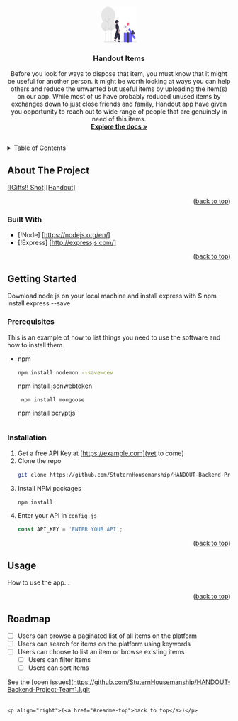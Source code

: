 <!-- Know more about the app: See: [https://github.com/StuternHousemanship/HANDOUT-Backend-Project-Team1.1.git)] -->
<a name="Handout"></a>
<!--
*** Handout app is an app based on giving out useful Items that are not needed.
*** The backend app is created to enhance scalability and efficiency towards easy access to 
*** regular gift items uploaded by various users accross the globe.
-->



<!-- PACKAGES USED -->
<!--
*** NODE JS.
*** EXPRESS JS.
*** MONGO DB && MONGOOSE
*** CONCURRENTLY.
*** NODEMON
-->




<!-- PROJECT LOGO -->
<br />
<div align="center">
  <a href="[https://github.com/StuternHousemanship/HANDOUT-Backend-Project-Team1.1.git)">
    <img src="userView/gift.svg" alt="Logo" width="80" height="80">
  </a>

<h3 align="center">Handout Items</h3>

  <p align="center">
   Before you look for ways to dispose that item, you must know that it might be useful for another person. 
   it might be worth looking at ways you can help others and reduce the unwanted but useful items by uploading the item(s) on our app.
   While most of us have probably reduced unused items by exchanges down to just close friends and family, Handout app have given you opportunity to reach out to wide range of people that are genuinely in need of this items.
    <br />
    <a href="https://github.com/ StuternHousemanship/HANDOUT-Backend-Project-Team1.1/HANDOUT-Backend-Project-Team1.1"><strong>Explore the docs »</strong></a>
    <br />
    <br />
  </p>
</div>



<!-- TABLE OF CONTENTS -->
<details>
  <summary>Table of Contents</summary>
  <ol>
    <li>
      <a href="#about-the-project">About The Project</a>
      <ul>
        <li><a href="#built-with">Built With</a></li>
      </ul>
    </li>
    <li>
      <a href="#getting-started">Getting Started</a>
      <ul>
        <li><a href="#prerequisites">Prerequisites</a></li>
        <li><a href="#installation">Installation</a></li>
      </ul>
    </li>
    <li><a href="#usage">Usage</a></li>
    <li><a href="#roadmap">Roadmap</a></li>
    <li><a href="#contributing">Contributing</a></li>
    <li><a href="#license">License</a></li>
    <li><a href="#contact">Contact</a></li>
    <li><a href="#acknowledgments">Acknowledgments</a></li>
  </ol>
</details>



<!-- ABOUT THE PROJECT -->
## About The Project

[![Gifts!! Shot][Handout]](https://example.com)



<p align="right">(<a href="#readme-top">back to top</a>)</p>



### Built With

* [!Node] [https://nodejs.org/en/]
* [!Express] [http://expressjs.com/]

<p align="right">(<a href="#readme-top">back to top</a>)</p>



<!-- GETTING STARTED -->
## Getting Started

Download node js on your local machine and install express with
$ npm install express --save

### Prerequisites

This is an example of how to list things you need to use the software and how to install them.
* npm
  ```sh
  npm install nodemon --save-dev
  ```
   npm install jsonwebtoken
  ```
   npm install mongoose
  ```
   npm install bcryptjs
  ```

### Installation

1. Get a free API Key at [https://example.com](yet to come)
2. Clone the repo
   ```sh
   git clone https://github.com/StuternHousemanship/HANDOUT-Backend-Project-Team1.1.git
   ```
3. Install NPM packages
   ```sh
   npm install
   ```
4. Enter your API in `config.js`
   ```js
   const API_KEY = 'ENTER YOUR API';
   ```

<p align="right">(<a href="#readme-top">back to top</a>)</p>


<!-- USAGE EXAMPLES -->
## Usage

How to use the app...

<p align="right">(<a href="#readme-top">back to top</a>)</p>


<!-- ROADMAP -->
## Roadmap

- [ ] Users can browse a paginated list of all items on the platform
- [ ] Users can search for items on the platform using keywords
- [ ] Users can choose to list an item or browse existing items
    - [ ] Users can filter items
    - [ ] Users can sort items

See the [open issues](https://github.com/StuternHousemanship/HANDOUT-Backend-Project-Team1.1.git
   ```/issues) for a full list of proposed features (and known issues).

<p align="right">(<a href="#readme-top">back to top</a>)</p>






